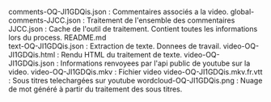 comments-OQ-JI1GDQis.json    : Commentaires associés a la video.
global-comments-JJCC.json    : Traitement de l'ensemble des commentaires
JJCC.json                    : Cache de l'outil de traitement. Contient toutes les informations lors du process.
README.md      
text-OQ-JI1GDQis.json        : Extraction de texte. Donnees de travail.
video-OQ-JI1GDQis.html       : Rendu HTML du traitement de texte.
video-OQ-JI1GDQis.json       : Informations renvoyees par l'api public de youtube sur la video.
video-OQ-JI1GDQis.mkv        : Fichier video
video-OQ-JI1GDQis.mkv.fr.vtt : Sous titres telechargées sur youtube
wordcloud-OQ-JI1GDQis.png    : Nuage de mot généré à partir du traitement des sous titres.

